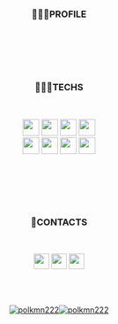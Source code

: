 <div align="center">
  <h3>💁🏻‍♂️PROFILE</h3>


<br>

#

<br>

<h3>👨🏽‍💻TECHS</h3>
<br>
<p>
<img src="https://img.shields.io/badge/Java-007396?style=flat-square&logo=Java&logoColor=white" style="width:auto; height:30px;" /> 
<img src="https://img.shields.io/badge/Python-3776AB?style=flat-square&logo=Python&logoColor=white" style="width:auto; height:30px;" />
<img src="https://img.shields.io/badge/Spring Boot-6DB33F?style=flat-square&logo=Spring Boot&logoColor=white" style="width:auto; height:30px;"/>
<img src="https://img.shields.io/badge/MySQL-4479A1?style=flat-square&logo=MySQL&logoColor=white" style="width:auto; height:30px;"/></a><br>
<img src="https://img.shields.io/badge/JavaScript-F7DF1E?style=flat-square&logo=JavaScript&logoColor=white" style="width:auto; height:30px;"/>
<img src="https://img.shields.io/badge/CSS3-1572B6?style=flat-square&logo=CSS3&logoColor=white"  style="width:auto; height:30px;"/>
<img src="https://img.shields.io/badge/HTML5-E34F26?style=flat-square&logo=HTML5&logoColor=white" style="width:auto; height:30px;"/>
<img src="https://img.shields.io/badge/Bootstrap-7952B3?style=flat-square&logo=Bootstrap&logoColor=white" style="width:auto; height:30px;"/>

</p>

<br>

#


<br>

<h3>🌟CONTACTS </h3>
<br>
<p align="center">
<a href="mailto:polkmn222@gmail.com"><img style="width:auto; height:28px;" src="https://img.shields.io/badge/Gmail-d14836?style=flat-square&logo=Gmail&logoColor=white&link="mailto:polkmn222@gmail.com"></a>
<a href="mailto:polkmn222@naver.com"><img style="width:auto; height:28px;" src="https://img.shields.io/badge/-Naver-brightgreen?style=flat-square&logo=Naver&logoColor=white&link="mailto:polkmn222@naver.com"></a>
<a href="https://open.kakao.com/o/sHmgwxbe"><img style="width:auto; height:28px;" src="https://img.shields.io/badge/KakaoTalk-F7DF1E?style=flat-square&logo=KakaoTalk&logoColor=white&link="https://open.kakao.com/o/sHmgwxbe"></a>


</p>

<br>
<br>

[![polkmn222](https://github-readme-stats.vercel.app/api?username=polkmn222&show_icons=true&theme=vue)](https://github.com/polkmn222)[![polkmn222](https://github-readme-stats.vercel.app/api/top-langs/?username=polkmn222&show_icons=true&hide_border=true&title_color=42b883&layout=compact)](https://github.com/polkmn222)


<!-- ### 🎓EDUCATION 
Bachelor of Arts in Hospitality Management
Washington State University, Washington

Bachelor of Arts in Hospitality Management
César Ritz Colleges Switzerland -->
</div>

